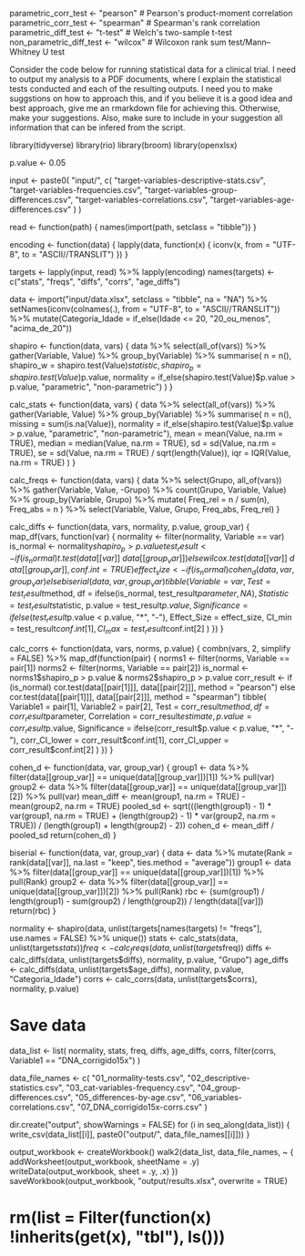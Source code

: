 parametric_corr_test <- "pearson" # Pearson's product-moment correlation
parametric_corr_test <- "spearman" # Spearman's rank correlation
parametric_diff_test <- "t-test" # Welch's two-sample t-test
non_parametric_diff_test <- "wilcox" # Wilcoxon rank sum test/Mann–Whitney U test

Consider the code below for running statistical data for a clinical trial. I need to output my analysis to a PDF documents, where I explain the statistical tests conducted and each of the resulting outputs. I need you to make suggstions on how to approach this, and if you believe it is a good idea and best approach, give me an rmarkdown file for achieving this. Otherwise, make your suggestions. Also, make sure to include in your suggestion all information that can be infered from the script.

library(tidyverse)
library(rio)
library(broom)
library(openxlsx)

p.value <- 0.05

input <- paste0(
    "input/",
    c(
        "target-variables-descriptive-stats.csv",
        "target-variables-frequencies.csv",
        "target-variables-group-differences.csv",
        "target-variables-correlations.csv",
        "target-variables-age-differences.csv"
    )
)

read <- function(path) {
    names(import(path, setclass = "tibble"))
}

encoding <- function(data) {
    lapply(data, function(x) {
        iconv(x, from = "UTF-8", to = "ASCII//TRANSLIT")
    })
}

targets <- lapply(input, read) %>% lapply(encoding)
names(targets) <- c("stats", "freqs", "diffs", "corrs", "age_diffs")

data <- import("input/data.xlsx", setclass = "tibble", na = "NA") %>%
    setNames(iconv(colnames(.), from = "UTF-8", to = "ASCII//TRANSLIT")) %>%
    mutate(Categoria_Idade = if_else(Idade <= 20, "20_ou_menos", "acima_de_20"))

shapiro <- function(data, vars) {
    data %>%
        select(all_of(vars)) %>%
        gather(Variable, Value) %>%
        group_by(Variable) %>%
        summarise(
            n = n(),
            shapiro_w = shapiro.test(Value)$statistic,
            shapiro_p = shapiro.test(Value)$p.value,
            normality = if_else(shapiro.test(Value)$p.value > p.value, "parametric", "non-parametric")
        )
}

calc_stats <- function(data, vars) {
    data %>%
        select(all_of(vars)) %>%
        gather(Variable, Value) %>%
        group_by(Variable) %>%
        summarise(
            n = n(),
            missing = sum(is.na(Value)),
            normality = if_else(shapiro.test(Value)$p.value > p.value, "parametric", "non-parametric"),
            mean = mean(Value, na.rm = TRUE),
            median = median(Value, na.rm = TRUE),
            sd = sd(Value, na.rm = TRUE),
            se = sd(Value, na.rm = TRUE) / sqrt(length(Value)),
            iqr = IQR(Value, na.rm = TRUE)
        )
}

calc_freqs <- function(data, vars) {
    data %>%
        select(Grupo, all_of(vars)) %>%
        gather(Variable, Value, -Grupo) %>%
        count(Grupo, Variable, Value) %>%
        group_by(Variable, Grupo) %>%
        mutate(
            Freq_rel = n / sum(n),
            Freq_abs = n
        ) %>%
        select(Variable, Value, Grupo, Freq_abs, Freq_rel)
}

calc_diffs <- function(data, vars, normality, p.value, group_var) {
    map_df(vars, function(var) {
        normality <- filter(normality, Variable == var)
        is_normal <- normality$shapiro_p > p.value
        test_result <- if (is_normal) t.test(data[[var]] ~ data[[group_var]]) else wilcox.test(data[[var]] ~ data[[group_var]], conf.int = TRUE)
        effect_size <- if (is_normal) {
            cohen_d(data, var, group_var)
        } else {
            biserial(data, var, group_var)
        }
        tibble(
            Variable = var,
            Test = test_result$method,
            df = ifelse(is_normal, test_result$parameter, NA),
            Statistic = test_result$statistic,
            p.value = test_result$p.value,
            Significance = ifelse(test_result$p.value < p.value, "*", "-"),
            Effect_Size = effect_size,
            CI_min = test_result$conf.int[1],
            CI_max = test_result$conf.int[2]
        )
    })
}

calc_corrs <- function(data, vars, norms, p.value) {
    combn(vars, 2, simplify = FALSE) %>%
        map_df(function(pair) {
            norms1 <- filter(norms, Variable == pair[1])
            norms2 <- filter(norms, Variable == pair[2])
            is_normal <- norms1$shapiro_p > p.value & norms2$shapiro_p > p.value
            corr_result <- if (is_normal) cor.test(data[[pair[1]]], data[[pair[2]]], method = "pearson") else cor.test(data[[pair[1]]], data[[pair[2]]], method = "spearman")
            tibble(
                Variable1 = pair[1],
                Variable2 = pair[2],
                Test = corr_result$method,
                df = corr_result$parameter,
                Correlation = corr_result$estimate,
                p.value = corr_result$p.value,
                Significance = ifelse(corr_result$p.value < p.value, "*", "-"),
                corr_CI_lower = corr_result$conf.int[1],
                corr_CI_upper = corr_result$conf.int[2]
            )
        })
}

cohen_d <- function(data, var, group_var) {
    group1 <- data %>%
        filter(data[[group_var]] == unique(data[[group_var]])[1]) %>%
        pull(var)
    group2 <- data %>%
        filter(data[[group_var]] == unique(data[[group_var]])[2]) %>%
        pull(var)
    mean_diff <- mean(group1, na.rm = TRUE) - mean(group2, na.rm = TRUE)
    pooled_sd <- sqrt(((length(group1) - 1) * var(group1, na.rm = TRUE) + (length(group2) - 1) * var(group2, na.rm = TRUE)) / (length(group1) + length(group2) - 2))
    cohen_d <- mean_diff / pooled_sd
    return(cohen_d)
}

biserial <- function(data, var, group_var) {
    data <- data %>% mutate(Rank = rank(data[[var]], na.last = "keep", ties.method = "average"))
    group1 <- data %>%
        filter(data[[group_var]] == unique(data[[group_var]])[1]) %>%
        pull(Rank)
    group2 <- data %>%
        filter(data[[group_var]] == unique(data[[group_var]])[2]) %>%
        pull(Rank)
    rbc <- (sum(group1) / length(group1) - sum(group2) / length(group2)) / length(data[[var]])
    return(rbc)
}

normality <- shapiro(data, unlist(targets[names(targets) != "freqs"], use.names = FALSE) %>% unique())
stats <- calc_stats(data, unlist(targets$stats))
freq <- calc_freqs(data, unlist(targets$freq))
diffs <- calc_diffs(data, unlist(targets$diffs), normality, p.value, "Grupo")
age_diffs <- calc_diffs(data, unlist(targets$age_diffs), normality, p.value, "Categoria_Idade")
corrs <- calc_corrs(data, unlist(targets$corrs), normality, p.value)

# Save data
data_list <- list(
    normality,
    stats,
    freq,
    diffs,
    age_diffs,
    corrs,
    filter(corrs, Variable1 == "DNA_corrigido15x")
)

data_file_names <- c(
    "01_normality-tests.csv",
    "02_descriptive-statistics.csv",
    "03_cat-variables-frequency.csv",
    "04_group-differences.csv",
    "05_differences-by-age.csv",
    "06_variables-correlations.csv",
    "07_DNA_corrigido15x-corrs.csv"
)

dir.create("output", showWarnings = FALSE)
for (i in seq_along(data_list)) {
    write_csv(data_list[[i]], paste0("output/", data_file_names[[i]]))
}

output_workbook <- createWorkbook()
walk2(data_list, data_file_names, ~ {
    addWorksheet(output_workbook, sheetName = .y)
    writeData(output_workbook, sheet = .y, .x)
})
saveWorkbook(output_workbook, "output/results.xlsx", overwrite = TRUE)

# rm(list = Filter(function(x) !inherits(get(x), "tbl"), ls()))
